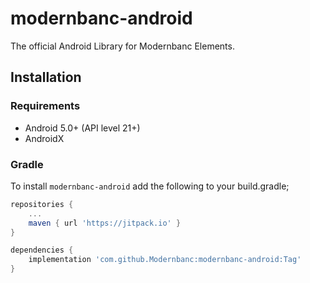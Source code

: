 # modernbanc-android

The official Android Library for Modernbanc Elements.

##  Installation

### Requirements
- Android 5.0+ (API level 21+)
- AndroidX

### Gradle
To install `modernbanc-android` add the following to your build.gradle;

```gradle
repositories {
    ...
    maven { url 'https://jitpack.io' }
}

dependencies {
    implementation 'com.github.Modernbanc:modernbanc-android:Tag'
}
```
	
